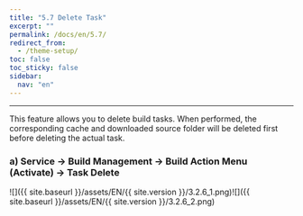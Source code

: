 ```yaml
---
title: "5.7 Delete Task"
excerpt: ""
permalink: /docs/en/5.7/
redirect_from:
  - /theme-setup/
toc: false
toc_sticky: false
sidebar:
  nav: "en"
---
```


---

This feature allows you to delete build tasks. When performed, the corresponding cache and downloaded source folder will be deleted first before deleting the actual task.

### a\) Service → Build Management → Build Action Menu \(Activate\) → Task Delete
![]({{ site.baseurl }}/assets/EN/{{ site.version }}/3.2.6_1.png)![]({{ site.baseurl }}/assets/EN/{{ site.version }}/3.2.6_2.png)

